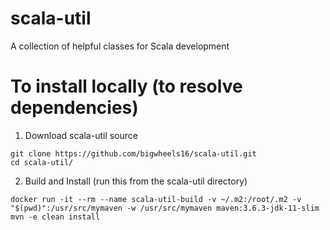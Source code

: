# scala-util

A collection of helpful classes for Scala development

# To install locally (to resolve dependencies)
1. Download scala-util source
```
git clone https://github.com/bigwheels16/scala-util.git
cd scala-util/
```

2. Build and Install (run this from the scala-util directory)
```
docker run -it --rm --name scala-util-build -v ~/.m2:/root/.m2 -v "$(pwd)":/usr/src/mymaven -w /usr/src/mymaven maven:3.6.3-jdk-11-slim mvn -e clean install
```
